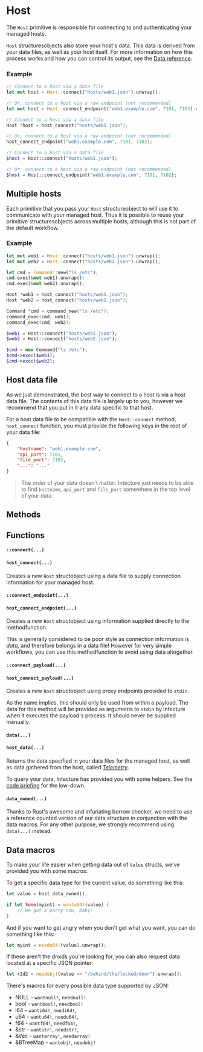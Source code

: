 # Host

The `Host` primitive is responsible for connecting to and authenticating your managed hosts.

`Host` <span class="lang-content lang-rust lang-c">structures</span><span class="lang-content lang-php">objects</span> also store your host's data. This data is derived from your data files, as well as your host itself. For more information on how this process works and how you can control its output, see the [Data reference](ch05-05-03-reference-projects-data.html).

### Example

<div class="lang-content lang-rust">

```rust
// Connect to a host via a data file
let mut host = Host::connect("hosts/web1.json").unwrap();

// Or, connect to a host via a raw endpoint (not recommended)
let mut host = Host::connect_endpoint("web1.example.com", 7101, 7102).unwrap();
```
</div>
<div class="lang-content lang-c">

```c
// Connect to a host via a data file
Host *host = host_connect("hosts/web1.json");

// Or, connect to a host via a raw endpoint (not recommended)
host_connect_endpoint("web1.example.com", 7101, 7102);
```
</div>
<div class="lang-content lang-php">

```php
// Connect to a host via a data file
$host = Host::connect("hosts/web1.json");

// Or, connect to a host via a raw endpoint (not recommended)
$host = Host::connect_endpoint("web1.example.com", 7101, 7102);
```
</div>

## Multiple hosts

Each primitive that you pass your `Host` <span class="lang-content lang-rust lang-c">structure</span><span class="lang-content lang-php">object</span> to will use it to communicate with your managed host. Thus it is possible to reuse your primitive <span class="lang-content lang-rust lang-c">structures</span><span class="lang-content lang-php">objects</span> across multiple hosts, although this is not part of the default workflow.

### Example

<div class="lang-content lang-rust">

```rust
let mut web1 = Host::connect("hosts/web1.json").unwrap();
let mut web2 = Host::connect("hosts/web2.json").unwrap();

let cmd = Command::new("ls /etc");
cmd.exec(&mut web1).unwrap();
cmd.exec(&mut web2).unwrap();
```
</div>
<div class="lang-content lang-c">

```c
Host *web1 = host_connect("hosts/web1.json");
Host *web2 = host_connect("hosts/web2.json");

Command *cmd = command_new("ls /etc");
command_exec(cmd, web1);
command_exec(cmd, web2);
```
</div>
<div class="lang-content lang-php">

```php
$web1 = Host::connect("hosts/web1.json");
$web2 = Host::connect("hosts/web2.json");

$cmd = new Command("ls /etc");
$cmd->exec($web1);
$cmd->exec($web2);
```
</div>

## Host data file

As we just demonstrated, the best way to connect to a host is via a host data file. The contents of this data file is largely up to you, however we recommend that you put in it any data specific to that host.

For a host data file to be compatible with the
<span class="lang-content lang-rust lang-php"><code class="hljs">Host::connect</code> method,</span>
<span class="lang-content lang-c"><code class="hljs">host_connect</code> function,</span>
you must provide the following keys in the root of your data file:

```json
{
    "hostname": "web1.example.com",
    "api_port": 7101,
    "file_port": 7102,
    "...": "..."
}
```

> The order of your data doesn't matter. Intecture just needs to be able to find `hostname`, `api_port` and `file_port` somewhere in the top level of your data.

<div class="lang-content lang-rust lang-php">

## Methods</div>
<div class="lang-content lang-c">

## Functions</div>

<div class="lang-content lang-rust lang-php">

#### `::connect(...)`</div>
<div class="lang-content lang-c">

#### `host_connect(...)`</div>

Creates a new `Host` <span class="lang-content lang-rust lang-c">struct</span><span class="lang-content lang-php">object</span> using a data file to supply connection information for your managed host.

<div class="lang-content lang-rust lang-php">

#### `::connect_endpoint(...)`</div>
<div class="lang-content lang-c">

#### `host_connect_endpoint(...)`</div>

Creates a new `Host` <span class="lang-content lang-rust lang-c">struct</span><span class="lang-content lang-php">object</span> using information supplied directly to the <span class="lang-content lang-rust lang-php">method</span><span class="lang-content lang-c">function</span>.

This is generally considered to be poor style as connection information is _data_, and therefore belongs in a data file! However for very simple workflows, you can use this <span class="lang-content lang-rust lang-php">method</span><span class="lang-content lang-c">function</span> to avoid using data altogether.

<div class="lang-content lang-rust lang-php">

#### `::connect_payload(...)`</div>
<div class="lang-content lang-c">

#### `host_connect_payload(...)`</div>

Creates a new `Host` <span class="lang-content lang-rust lang-c">struct</span><span class="lang-content lang-php">object</span> using proxy endpoints provided to `stdin`.

As the name implies, this should only be used from within a payload. The data for this method will be provided as arguments to `stdin` by Intecture when it executes the payload's process. It should never be supplied manually.

<div class="lang-content lang-rust lang-php">

#### `data(...)`</div>
<div class="lang-content lang-c">

#### `host_data(...)`</div>

Returns the data specified in your data files for the managed host, as well as data gathered from the host, called [_Telemetry_](ch05-05-03-reference-projects-data.html#Telemetry).

To query your data, Intecture has provided you with some helpers. See the [code briefing](ch02-code-briefing.html#Getting%20data) for the low-down.

<div class="lang-content lang-rust">

#### `data_owned(...)`

Thanks to Rust's awesome and infuriating borrow checker, we need to use a reference counted version of our data structure in conjunction with the data macros. For any other purpose, we strongly recommend using `data(...)` instead.

## Data macros

To make your life easier when getting data out of `Value` structs, we've provided you with some macros:

To get a specific data type for the current value, do something like this:

```rust
let value = host.data_owned();

if let Some(myint) = wantu64!(value) {
    // We got a party now, baby!
}
```

And if you want to get angry when you don't get what you want, you can do something like this:

```rust
let myint = needu64!(value).unwrap();
```

If these aren't the droids you're looking for, you can also request data located at a specific JSON pointer:

```rust
let r2d2 = needobj!(value => "/behind/the/locked/door").unwrap();
```

There's macros for every possible data type supported by JSON:

- NULL - `wantnull!`, `neednull!`
- bool - `wantbool!`, `needbool!`
- i64 - `wanti64!`, `needi64!`,
- u64 - `wantu64!`, `needu64!`,
- f64 - `wantf64!`, `needf64!`,
- \&str - `wantstr!`, `needstr!`,
- \&Vec - `wantarray!`, `needarray!`
- \&BTreeMap - `wantobj!`, `needobj!`
</div>
